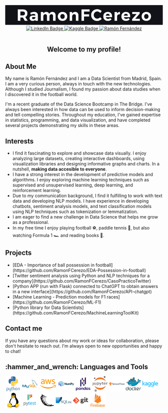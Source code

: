 <div id="header" align="center">
  <img src="https://github.com/RamonFCerezo/RamonFCerezo/blob/main/RamonFCerezo.png" width="800"/>
  <div id="badges">
  <a href="https://www.linkedin.com/in/ram%C3%B3n-fern%C3%A1ndez-cerezo/">
    <img src="https://img.shields.io/badge/LinkedIn-blue?style=for-the-badge&logo=linkedin&logoColor=white" alt="LinkedIn Badge"/>
  </a>
  <a href="https://www.kaggle.com/ramonfernandezcerezo">
    <img src="https://img.shields.io/badge/Kaggle-20BEFF?style=for-the-badge&logo=kaggle&logoColor=white" alt="Kaggle Badge"/>
  </a>
  <a href="https://github.com/RamonFCerezo?tab=repositories">
    <img src="https://img.shields.io/badge/-Repositories-828091?style=for-the-badge&logo=Github&logoColor=white&link=https://github.com/RamonFCerezo?tab=repositories" alt="Ramón Fernández"/></a>
</div>
<div id="badges">
  <img src="https://komarev.com/ghpvc/?username=RamonFCerezo&style=flat-square&color=blue" alt=""/>
</div>
  <h2>Welcome to my profile!</h2>
</div>

<h2> About Me </h2>
<p> My name is Ramón Fernández and I am a Data Scientist from Madrid, Spain. I am a very curious person, always in touch with the new technologies. Although I studied Journalism, I found my passion about data studies when I discovered it in the football world.</p>
<p> I'm a recent graduate of the Data Science Bootcamp in The Bridge. I've always been interested in how data can be used to inform decision-making and tell compelling stories. Throughout my education, I've gained expertise in statistics, programming, and data visualization, and have completed several projects demonstrating my skills in these areas.</p>

<h2> Interests </h2>
<ul>
  <li> I find it fascinating to explore and showcase data visually. I enjoy analyzing large datasets, creating interactive dashboards, using visualization libraries and designing informative graphs and charts. In a nutshell, <strong>making data accesible to everyone</strong>.</li>
  <li> I have a strong interest in the development of predictive models and algorithms. I enjoy exploring machine learning techniques such as supervised and unsupervised learning, deep learning, and reinforcement learning.</li>
  <li> Due to my communication background, I find it fulfilling to work with text data and developing NLP models. I have experience in developing chatbots, sentiment analysis models, and text classification models using NLP techniques such as tokenization or lemmatization.</li>
  <li> I am eager to find a new challenge in Data Science that helps me grow as a professional.</li>
  <li> In my free time I enjoy playing football ⚽, paddle tennis 🎾, but also watching Formula 1 🏎️ and reading books 📖.</li>
</ul>

<h2>Projects</h2>
<div>
  <ul>
    <li> [EDA - Importance of ball possession in football](https://github.com/RamonFCerezo/EDA-Possession-in-football)</li>
    <li> [Twitter sentiment analysis using Python and NLP techniques for a company](https://github.com/RamonFCerezo/CasoPracticoTwitter)</li>
    <li> [Python APP (run with Flask) connected to ChatGPT to obtain answers in a new interface](https://github.com/RamonFCerezo/API-chatgpt)</li>
    <li> [Machine Learning - Prediction models for F1 races](https://github.com/RamonFCerezo/ML-F1)</li>
    <li> [Python library for Data Scientists](https://github.com/RamonFCerezo/MachineLearningToolKit)</li>
  </ul>
</div>

<h2>Contact me</h2>
<div>
  <p>If you have any questions about my work or ideas for collaboration, please don't hesitate to reach out. I'm always open to new opportunities and happy to chat!</p>


<h2>:hammer_and_wrench: Languages and Tools</h2>
<div>
  <img src="https://github.com/devicons/devicon/blob/master/icons/python/python-original-wordmark.svg" title="Python" **alt="Python" width="50" height="50"/>
  <img src="https://github.com/devicons/devicon/blob/master/icons/mysql/mysql-original-wordmark.svg" title="MySQL"  alt="MySQL" width="50" height="50"/>&nbsp;
  <img src="https://github.com/devicons/devicon/blob/master/icons/amazonwebservices/amazonwebservices-plain-wordmark.svg" title="AWS" alt="AWS" width="50" height="50"/>&nbsp;
  <img src="https://github.com/devicons/devicon/blob/master/icons/numpy/numpy-original-wordmark.svg" title="Numpy" **alt="Numpy" width="50" height="50"/>
  <img src="https://github.com/devicons/devicon/blob/master/icons/pandas/pandas-original-wordmark.svg" title="Pandas" **alt="Pandas" width="50" height="50"/>
  <img src="https://github.com/devicons/devicon/blob/master/icons/jupyter/jupyter-original-wordmark.svg" title="Jupyter" **alt="Jupyter" width="50" height="50"/>
  <img src="https://github.com/devicons/devicon/blob/master/icons/tensorflow/tensorflow-original-wordmark.svg" title="TensorFlow" **alt="TensorFlow" width="50" height="50"/>
  <img src="https://github.com/devicons/devicon/blob/master/icons/docker/docker-original-wordmark.svg" title="Docker" **alt="Docker" width="50" height="50"/>
  <img src="https://github.com/devicons/devicon/blob/master/icons/kaggle/kaggle-original-wordmark.svg" title="Kaggle" **alt="Kaggle" width="50" height="50"/>
  <img src="https://github.com/devicons/devicon/blob/master/icons/linux/linux-original.svg" title="Linux" **alt="Linux" width="50" height="50"/>
  <img src="https://github.com/devicons/devicon/blob/master/icons/pytest/pytest-original-wordmark.svg" title="Pytest" **alt="Pytest" width="50" height="50"/>
  <img src="https://github.com/devicons/devicon/blob/master/icons/flask/flask-original.svg" title="Flask" **alt="Flask" width="50" height="50"/>
  <img src="https://github.com/devicons/devicon/blob/master/icons/sqlite/sqlite-original-wordmark.svg" title="SQLite" **alt="SQLite" width="50" height="50"/>
  <img src="https://github.com/devicons/devicon/blob/master/icons/git/git-original-wordmark.svg" title="Git" **alt="Git" width="50" height="50"/>
  <img src="https://github.com/devicons/devicon/blob/master/icons/firebase/firebase-plain-wordmark.svg" title="Firebase" **alt="Firebase" width="50" height="50"/>
</div>

<!--
**RamonFCerezo/RamonFCerezo** is a ✨ _special_ ✨ repository because its `README.md` (this file) appears on your GitHub profile.

Here are some ideas to get you started:

- 🔭 I’m currently working on learning as much as I can about this new world!
- 🌱 I’m currently learning programming
- 👯 I’m looking to collaborate on ...
- 🤔 I’m looking for help with ...
- 💬 Ask me about ...
- 📫 How to reach me: ...
- 😄 Pronouns: ...
- ⚡ Fun fact: ...
-->
